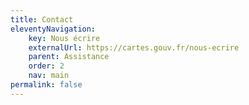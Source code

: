 ```yaml
---
title: Contact
eleventyNavigation:
    key: Nous écrire
    externalUrl: https://cartes.gouv.fr/nous-ecrire
    parent: Assistance
    order: 2
    nav: main
permalink: false
---
```

